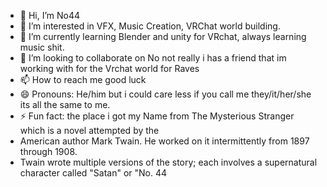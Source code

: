 - 👋 Hi, I’m No44
- 👀 I’m interested in VFX, Music Creation, VRChat world building.
- 🌱 I’m currently learning Blender and unity for VRchat, always learning music shit.
- 💞️ I’m looking to collaborate on No not really i has a friend that im working with for the Vrchat world for Raves
- 📫 How to reach me good luck
- 😄 Pronouns: He/him but i could care less if you call me they/it/her/she its all the same to me.
- ⚡ Fun fact: the place i got my Name from The Mysterious Stranger which is a novel attempted by the
- American author Mark Twain. He worked on it intermittently from 1897 through 1908.
- Twain wrote multiple versions of the story; each involves a supernatural character called "Satan" or "No. 44

<!---
OfficialNo44/OfficialNo44 is a ✨ special ✨ repository because its `README.md` (this file) appears on your GitHub profile.
You can click the Preview link to take a look at your changes.
--->
